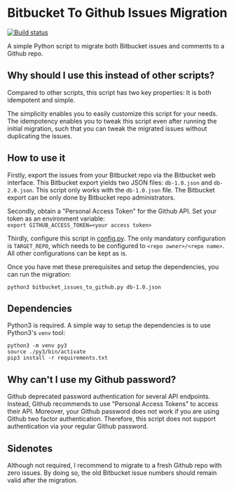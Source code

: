 # Bitbucket To Github Issues Migration

<a href="https://github.com/fkirc/bitbucket-issues-to-github/actions?query=branch%3Amaster"><img alt="Build status" src="https://github.com/fkirc/bitbucket-issues-to-github/workflows/Tests/badge.svg?branch=master"></a>

A simple Python script to migrate both Bitbucket issues and comments to a Github repo.

## Why should I use this instead of other scripts?

Compared to other scripts, this script has two key properties:
It is both idempotent and simple.

The simplicity enables you to easily customize this script for your needs.
The idempotency enables you to tweak this script even after running the initial migration, such that you can tweak the migrated issues without duplicating the issues.

## How to use it

Firstly, export the issues from your Bitbucket repo via the Bitbucket web interface.
This Bitbucket export yields two JSON files:
`db-1.0.json` and `db-2.0.json`.
This script only works with the `db-1.0.json` file.
The Bitbucket export can be only done by Bitbucket repo administrators.

Secondly, obtain a "Personal Access Token" for the Github API.
Set your token as an environment variable:  
`export GITHUB_ACCESS_TOKEN=<your access token>`

Thirdly, configure this script in [config.py](config.py).
The only mandatory configuration is `TARGET_REPO`, which needs to be configured to `<repo owner>/<repo name>`.
All other configurations can be kept as is.

Once you have met these prerequisites and setup the dependencies, you can run the migration:

`python3 bitbucket_issues_to_github.py db-1.0.json`


## Dependencies

Python3 is required.
A simple way to setup the dependencies is to use Python3's `venv` tool:

`python3 -m venv py3`  
`source ./py3/bin/activate`  
`pip3 install -r requirements.txt`

## Why can't I use my Github password?

Github deprecated password authentication for several API endpoints.
Instead, Github recommends to use "Personal Access Tokens" to access their API.
Moreover, your Github password does not work if you are using Github two factor authentication.
Therefore, this script does not support authentication via your regular Github password.

## Sidenotes

Although not required, I recommend to migrate to a fresh Github repo with zero issues. By doing so, the old Bitbucket issue numbers should remain valid after the migration.
